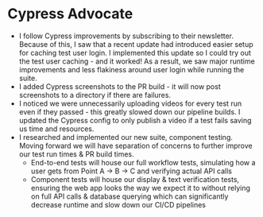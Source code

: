 # Cypress Advocate

- I follow Cypress improvements by subscribing to their newsletter. Because of this, I saw that a recent update had introduced easier setup for caching test user login. I implemented this update so I could try out the test user caching - and it worked! As a result, we saw major runtime improvements and less flakiness around user login while running the suite.
- I added Cypress screenshots to the PR build - it will now post screenshots to a directory if there are failures.
- I noticed we were unnecessarily uploading videos for every test run even if they passed - this greatly slowed down our pipeline builds. I updated the Cypress config to only publish a video if a test fails saving us time and resources.
- I researched and implemented our new suite, component testing. Moving forward we will have separation of concerns to further improve our test run times & PR build times.
  + End-to-end tests will house our full workflow tests, simulating how a user gets from Point A -> B -> C and verifying actual API calls
  + Component tests will house our display & text verification tests, ensuring the web app looks the way we expect it to without relying on full API calls & database querying which can significantly decrease runtime and slow down our CI/CD pipelines